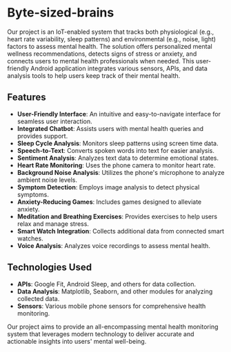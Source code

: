 # Byte-sized-brains

Our project is an IoT-enabled system that tracks both physiological (e.g., heart rate variability, sleep patterns) and environmental (e.g., noise, light) factors to assess mental health. The solution offers personalized mental wellness recommendations, detects signs of stress or anxiety, and connects users to mental health professionals when needed. This user-friendly Android application integrates various sensors, APIs, and data analysis tools to help users keep track of their mental health.

## Features

- **User-Friendly Interface**: An intuitive and easy-to-navigate interface for seamless user interaction.
- **Integrated Chatbot**: Assists users with mental health queries and provides support.
- **Sleep Cycle Analysis**: Monitors sleep patterns using screen time data.
- **Speech-to-Text**: Converts spoken words into text for easier analysis.
- **Sentiment Analysis**: Analyzes text data to determine emotional states.
- **Heart Rate Monitoring**: Uses the phone camera to monitor heart rate.
- **Background Noise Analysis**: Utilizes the phone's microphone to analyze ambient noise levels.
- **Symptom Detection**: Employs image analysis to detect physical symptoms.
- **Anxiety-Reducing Games**: Includes games designed to alleviate anxiety.
- **Meditation and Breathing Exercises**: Provides exercises to help users relax and manage stress.
- **Smart Watch Integration**: Collects additional data from connected smart watches.
- **Voice Analysis**: Analyzes voice recordings to assess mental health.

## Technologies Used

- **APIs**: Google Fit, Android Sleep, and others for data collection.
- **Data Analysis**: Matplotlib, Seaborn, and other modules for analyzing collected data.
- **Sensors**: Various mobile phone sensors for comprehensive health monitoring.

Our project aims to provide an all-encompassing mental health monitoring system that leverages modern technology to deliver accurate and actionable insights into users' mental well-being.
